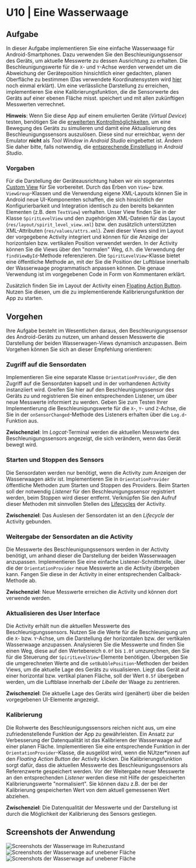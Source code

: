 # U10 | Eine Wasserwaage

## Aufgabe

In dieser Aufgabe implementieren Sie eine einfache Wasserwaage für Android-Smartphones. Dazu verwenden Sie den Beschleunigungssensor des Geräts, um aktuelle Messwerte zu dessen Ausrichtung zu erhalten. Die Beschleunigungswerte für die `X`- und `Y`-Achse werden verwendet um die Abweichung der Geräteposition hinsichtlich einer gedachten, planen Oberfläche zu bestimmen (Das verwendete Koordinatensystem wird [hier](https://developer.android.com/reference/android/hardware/SensorEvent#values) noch einmal erklärt). Um eine verlässliche Darstellung zu erreichen, implementieren Sie eine Kalibrierungsfunktion, die die Sensorwerte des Geräts auf einer ebenen Fläche misst. speichert und mit allen zukünftigen Messwerten verrechnet.

**Hinweis**: Wenn Sie diese App auf einem emulierten Geräte (_Virtual Device_) testen, benötigen Sie die [erweiterten Kontrollmöglichkeiten](https://developer.android.com/studio/run/emulator#extended), um eine Bewegung des Geräts zu simulieren und damit eine Aktualisierung des Beschleunigungssensors auszulösen. Diese sind nur erreichbar, wenn der Emulator **nicht** als _Tool Window_ in _Android Studio_ eingebettet ist. Ändern Sie daher bitte, falls notwendig, die [entsprechende Einstellung](https://androidstudio.googleblog.com/2020/05/emulator-30011-canary.html) in _Android Studio_.

### Vorgaben

Für die Darstellung der Geräteausrichtung haben wir ein sogenanntes [Custom View](https://developer.android.com/training/custom-views/create-view) für Sie vorbereitet. Durch das Erben von `View`- bzw. `ViewGroup`-Klassen und die Verwendung eigene XML-Layouts können Sie in Android neue UI-Komponenten schaffen, die sich hinsichtlich der Konfigurierbarkeit und Integration identisch zu den bereits bekannten Elementen (z.B. dem `TextView`) verhalten. Unser View finden Sie in der Klasse `SpiritLevelView` und den zugehörigen XML-Dateien für das Layout (`res/layout/spirit_level_view.xml`) bzw. den zusätzlich unterstützten XML-Attributen (`res/values/attrs.xml`). Zwei dieser Views sind im Layout der vorgegebene Activity integriert und können für die Anzeige der horizontalen bzw. vertikalen Position verwendet werden. In der Activity können Sie die Views über den "normalen" Weg, d.h. die Verwendung der `findViewById`-Methode referenzieren. Die `SpiritLevelView`-Klasse bietet eine öffentliche Methode an, mit der Sie die Position der Luftblase innerhalb der Wasserwaage programmatisch anpassen können. Die genaue Verwendung ist im vorgegebenen Code in Form von Kommentaren erklärt.

Zusätzlich finden Sie im Layout der Activity einen [Floating Action Button](https://developer.android.com/guide/topics/ui/floating-action-button). Nutzen Sie diesen, um die zu implementierende Kalibrierungsfunktion der App zu starten.

## Vorgehen

Ihre Aufgabe besteht im Wesentlichen daraus, den Beschleunigungssensor des Android-Geräts zu nutzen, um anhand dessen Messwerte die Darstellung der beiden Wasserwagen-Views dynamisch anzupassen. Beim Vorgehen können Sie sich an dieser Empfehlung orientieren:

### Zugriff auf die Sensordaten

Implementieren Sie eine separate Klasse `OrientationProvider`, die den Zugriff auf die Sensordaten kapselt und in der vorhandenen Activity instanziiert wird. Greifen Sie hier auf den Beschleunigungssensor des Geräts zu und registrieren Sie einen entsprechenden Listener, um über neue Messwerte informiert zu werden. Geben Sie zum Testen Ihrer Implementierung die Beschleunigungswerte für die `X`-, `Y`- und `Z`-Achse, die Sie in der `onSensorChanged`-Methode des Listeners erhalten über die `Log.d`-Funktion aus.

**Zwischenziel**: Im *Logcat*-Terminal werden die aktuellen Messwerte des Beschleunigungssensors angezeigt, die sich verändern, wenn das Gerät bewegt wird.

### Starten und Stoppen des Sensors

Die Sensordaten werden nur benötigt, wenn die Activity zum Anzeigen der Wasserwaagen aktiv ist. Implementieren Sie in `OrientationProvider` öffentliche Methoden zum Starten und Stoppen des Providers. Beim Starten soll der notwendig *Listener* für den Beschleunigungssensor registriert werden, beim Stoppen wird dieser entfernt. Verknüpfen Sie den Aufruf dieser Methoden mit sinnvollen Stellen des [Lifecycles](https://developer.android.com/guide/components/activities/activity-lifecycle) der Activity.

**Zwischenziel**: Das Auslesen der Sensordaten ist an den *Lifecycle* der Activity gebunden.

### Weitergabe der Sensordaten an die Activity

Die Messwerte des Beschleunigungssensors werden in der Activity benötigt, um anhand dieser die Darstellung der beiden Wasserwaagen anzupassen. Implementieren Sie eine einfache Listener-Schnittstelle, über die der `OrientationProvider` neue Messwerte an die Activity übergeben kann. Fangen Sie diese in der Activity in einer entsprechenden Callback-Methode ab.

**Zwischenziel**: Neue Messwerte erreichen die Activity und können dort verwende werden.

### Aktualisieren des User Interface

Die Activity erhält nun die aktuellen Messwerte des Beschleunigungssensors. Nutzen Sie die Werte für die Beschleunigung um die `X`- bzw. `Y`-Achse, um die Darstellung der horizontalen bzw. der vertikalen Wasserwaage anzupassen. Analysieren Sie die Messwerte und finden Sie einen Weg, diese auf den Wertebereich `0.0f` bis `1.0f` umzurechnen, den Sie für die Steuerung der `SpiritLevelView`-Elemente benötigen. Übergeben Sie die umgerechneten Werte and die `setBubblePosition`-Methoden der beiden Views, um die aktuelle Lage des Geräts zu visualisieren. Liegt das Gerät auf einer horizontal bzw. vertikal planen Fläche, soll der Wert `0.5f` übergeben werden, um die Luftblase innerhalb der *Libelle* der Waage zu zentrieren.

**Zwischenziel**: Die aktuelle Lage des Geräts wird (genähert) über die beiden vorgegebenen UI-Elemente angezeigt.

### Kalibrierung

Die Rohwerte des Beschleunigungssensors reichen nicht aus, um eine zufriedenstellende Funktion der App zu gewährleisten. Ein Ansatz zur Verbesserung der Datenqualität ist das Kalibrieren der Wasserwaage auf einer planen Fläche. Implementieren Sie eine entsprechende Funktion in der `OrientationProvider`-Klasse, die ausgelöst wird, wenn die NUtzer\*innen auf den _Floating Action Button_ der Activity klicken. Die Kalibrierungsfunktion sorgt dafür, dass die aktuellen Messwerte des Beschleunigungssensors als Referenzwerte gespeichert werden. Vor der Weitergabe neuer Messwerte an den entsprechenden _Listener_ werden diese mit Hilfe der gespeicherten Kalibrierungswerte "normalisiert". Sie können dazu z.B. der bei der Kalibrierung gespeicherten Wert von dem aktuell gemessenen Wert abziehen.

**Zwischenziel**: Die Datenqualität der Messwerte und der Darstellung ist durch die Möglichkeit der Kalibrierung des Sensors gestiegen.

## Screenshots der Anwendung

![Screenshots der Wasserwage im Ruhezustand](./docs/screenshot-wasserwaage-01.png)
![Screenshots der Wasserwage auf unebener Fläche](./docs/screenshot-wasserwaage-02.png)
![Screenshots der Wasserwage auf unebener Fläche](./docs/screenshot-wasserwaage-03.png)
